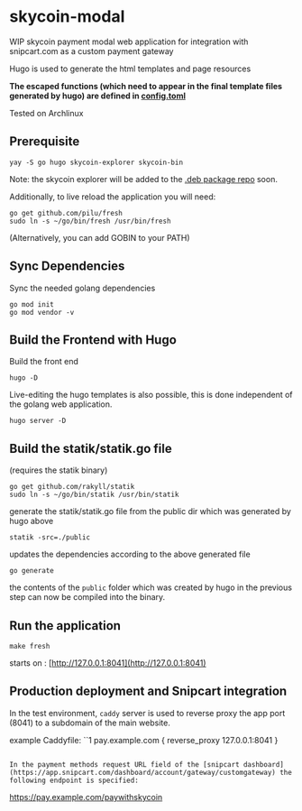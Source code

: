 # skycoin-modal

WIP skycoin payment modal web application for integration with snipcart.com as a custom payment gateway

Hugo is used to generate the html templates and page resources

**The escaped functions (which need to appear in the final template files generated by hugo) are defined in [config.toml](/config.toml)**

Tested on Archlinux

## Prerequisite

```
yay -S go hugo skycoin-explorer skycoin-bin
```
Note: the skycoin explorer will be added to the [.deb package repo](https://the-sycoin-project.github.io) soon.

Additionally, to live reload the application you will need:
```
go get github.com/pilu/fresh
sudo ln -s ~/go/bin/fresh /usr/bin/fresh
```

(Alternatively, you can add GOBIN to your PATH)

## Sync Dependencies

Sync the needed golang dependencies
```
go mod init
go mod vendor -v
```

## Build the Frontend with Hugo

Build the front end
```
hugo -D
```

Live-editing the hugo templates is also possible, this is done independent of the golang web application.

```
hugo server -D
```

## Build the statik/statik.go file
(requires the statik binary)
```
go get github.com/rakyll/statik
sudo ln -s ~/go/bin/statik /usr/bin/statik
```

generate the statik/statik.go file from the public dir which was generated by hugo above
```
statik -src=./public
```

updates the dependencies according to the above generated file
```
go generate
```

the contents of the `public` folder which was created by hugo in the previous step can now be compiled into the binary.


## Run the application
```
make fresh
```

starts on :
[http://127.0.0.1:8041](http://127.0.0.1:8041)


## Production deployment and Snipcart integration

In the test environment, `caddy` server is used to reverse proxy the app port (8041) to a subdomain of the main website.

example Caddyfile:
``1
pay.example.com {
reverse_proxy 127.0.0.1:8041
}
```

In the payment methods request URL field of the [snipcart dashboard](https://app.snipcart.com/dashboard/account/gateway/customgateway) the following endpoint is specified:

```
https://pay.example.com/paywithskycoin
```
